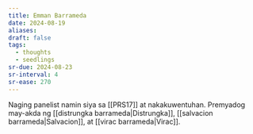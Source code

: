 ```yaml
---
title: Emman Barrameda
date: 2024-08-19
aliases: 
draft: false
tags:
  - thoughts
  - seedlings
sr-due: 2024-08-23
sr-interval: 4
sr-ease: 270
---
```

Naging panelist namin siya sa [[PRS17]] at nakakuwentuhan. Premyadog may-akda ng [[distrungka barrameda|Distrungka]], [[salvacion barrameda|Salvacion]], at [[virac barrameda|Virac]].